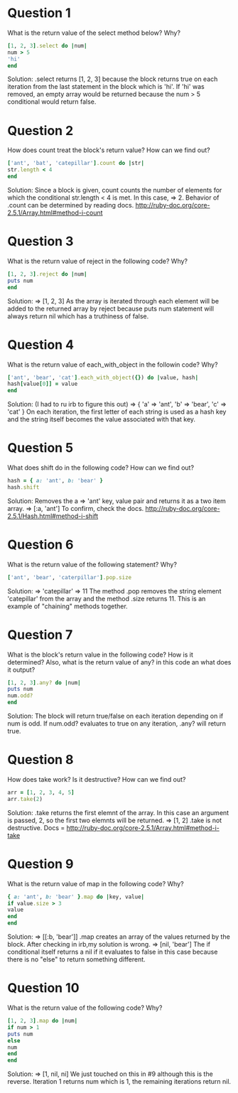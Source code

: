 # Question 1
What is the return value of the select method below? Why?
```ruby
[1, 2, 3].select do |num|
num > 5
'hi'
end
```
Solution:
.select returns [1, 2, 3] because the block returns true on each iteration from the last statement in the block which is 'hi'. If 'hi' was removed, an empty array would be returned because the num > 5 conditional would return false.

# Question 2
How does count treat the block's return value? How can we find out?
```ruby
['ant', 'bat', 'catepillar'].count do |str|
str.length < 4
end
```
Solution:
Since a block is given, count counts the number of elements for which the conditional str.length < 4 is met. In this case, => 2. Behavior of .count can be determined by reading docs. http://ruby-doc.org/core-2.5.1/Array.html#method-i-count

# Question 3
What is the return value of reject in the following code? Why?
```ruby
[1, 2, 3].reject do |num|
puts num
end
```
Solution: => [1, 2, 3] As the array is iterated through each element will be added to the returned array by reject because puts num statement will always return nil which has a truthiness of false.

# Question 4
What is the return value of each_with_object in the followin code? Why?
```ruby
['ant', 'bear', 'cat'].each_with_object({}) do |value, hash|
hash[value[0]] = value
end
```
Solution: (I had to ru irb to figure this out)
=> { 'a' => 'ant', 'b' => 'bear', 'c' => 'cat' } On each iteration, the first letter of each string is used as a hash key and the string itself becomes the value associated with that key.

# Question 5
What does shift do in the following code? How can we find out?
```ruby
hash = { a: 'ant', b: 'bear' }
hash.shift
```
Solution: Removes the a => 'ant' key, value pair and returns it as a two item array. => [:a, 'ant'] To confirm, check the docs. http://ruby-doc.org/core-2.5.1/Hash.html#method-i-shift

# Question 6
What is the return value of the following statement? Why?
```ruby
['ant', 'bear', 'caterpillar'].pop.size
```
Solution: => 'catepillar' => 11 The method .pop removes the string element 'catepillar' from the array and the method .size returns 11. This is an example of "chaining" methods together.

# Question 7
What is the block's return value in the following code? How is it determined? Also, what is the return value of any? in this code an what does it output?
```ruby
[1, 2, 3].any? do |num|
puts num
num.odd?
end
```
Solution: The block will return true/false on each iteration depending on if num is odd. If num.odd? evaluates to true on any iteration, .any? will return true.

# Question 8
How does take work? Is it destructive? How can we find out?
```ruby
arr = [1, 2, 3, 4, 5]
arr.take(2)
```
Solution: .take returns the first elemnt of the array. In this case an argument is passed, 2, so the first two elemnts will be returned. => [1, 2] .take is not destructive. Docs = http://ruby-doc.org/core-2.5.1/Array.html#method-i-take

# Question 9
What is the return value of map in the following code? Why?
```ruby
{ a: 'ant', b: 'bear' }.map do |key, value|
if value.size > 3
value
end
end
```
Solution: => [[:b, 'bear']] .map creates an array of the values returned by the block. After checking in irb,my solution is wrong. => [nil, 'bear'] The if conditional itself returns a nil if it evaluates to false in this case because there is no "else" to return something different.

# Question 10
What is the return value of the following code? Why?
```ruby
[1, 2, 3].map do |num|
if num > 1
puts num
else
num
end
end
```
Solution: => [1, nil, ni] We just touched on this in #9 although this is the reverse. Iteration 1 returns num which is 1, the remaining iterations return nil.
